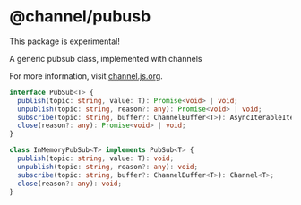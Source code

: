 # @channel/pubusb
This package is experimental!

A generic pubsub class, implemented with channels

For more information, visit [channel.js.org](https://channel.js.org).

```ts
interface PubSub<T> {
  publish(topic: string, value: T): Promise<void> | void;
  unpublish(topic: string, reason?: any): Promise<void> | void;
  subscribe(topic: string, buffer?: ChannelBuffer<T>): AsyncIterableIterator<T>;
  close(reason?: any): Promise<void> | void;
}

class InMemoryPubSub<T> implements PubSub<T> {
  publish(topic: string, value: T): void;
  unpublish(topic: string, reason?: any): void;
  subscribe(topic: string, buffer?: ChannelBuffer<T>): Channel<T>;
  close(reason?: any): void;
}
```
